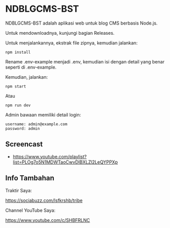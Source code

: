 # NDBLGCMS-BST
 
NDBLGCMS-BST adalah aplikasi web untuk blog CMS berbasis Node.js.

Untuk mendownloadnya, kunjungi bagian Releases.

Untuk menjalankannya, ekstrak file zipnya, kemudian jalankan:

```
npm install
```

Rename .env-example menjadi .env, kemudian isi dengan detail yang benar seperti di .env-example.

Kemudian, jalankan:

```
npm start
```

Atau

```
npm run dev
```

Admin bawaan memiliki detail login:

```
username: admin@example.com
password: admin
```

## Screencast

- https://www.youtube.com/playlist?list=PLOg7o5N1MDWTaoCwvDIBXLZl2LeQYPPXp

## Info Tambahan

Traktir Saya:

https://sociabuzz.com/lsfkrshb/tribe

Channel YouTube Saya:

https://www.youtube.com/c/SHBFRLNC
